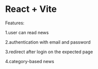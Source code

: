 # React + Vite

Features:
<p>1.user can read news</p>
<p>2.authentication with email and password</p>
<p>3.redirect after login on the expected page</p>
<p>4.category-based news  </p>
